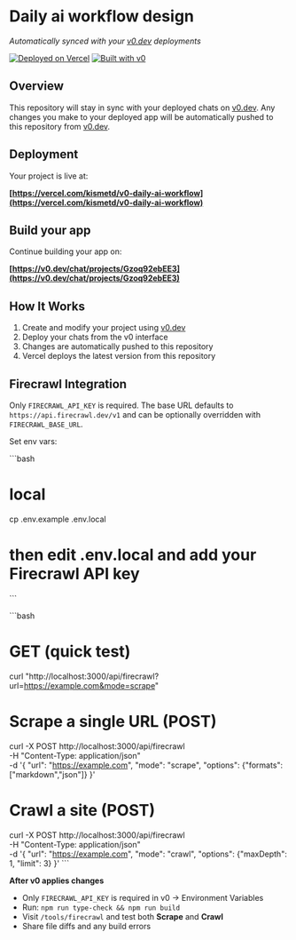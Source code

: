 # Daily ai workflow design

*Automatically synced with your [v0.dev](https://v0.dev) deployments*

[![Deployed on Vercel](https://img.shields.io/badge/Deployed%20on-Vercel-black?style=for-the-badge&logo=vercel)](https://vercel.com/kismetd/v0-daily-ai-workflow)
[![Built with v0](https://img.shields.io/badge/Built%20with-v0.dev-black?style=for-the-badge)](https://v0.dev/chat/projects/Gzoq92ebEE3)

## Overview

This repository will stay in sync with your deployed chats on [v0.dev](https://v0.dev).
Any changes you make to your deployed app will be automatically pushed to this repository from [v0.dev](https://v0.dev).

## Deployment

Your project is live at:

**[https://vercel.com/kismetd/v0-daily-ai-workflow](https://vercel.com/kismetd/v0-daily-ai-workflow)**

## Build your app

Continue building your app on:

**[https://v0.dev/chat/projects/Gzoq92ebEE3](https://v0.dev/chat/projects/Gzoq92ebEE3)**

## How It Works

1. Create and modify your project using [v0.dev](https://v0.dev)
2. Deploy your chats from the v0 interface
3. Changes are automatically pushed to this repository
4. Vercel deploys the latest version from this repository

## Firecrawl Integration

Only `FIRECRAWL_API_KEY` is required. The base URL defaults to `https://api.firecrawl.dev/v1` and can be optionally overridden with `FIRECRAWL_BASE_URL`.

Set env vars:

\`\`\`bash
# local
cp .env.example .env.local
# then edit .env.local and add your Firecrawl API key
\`\`\`

\`\`\`bash
# GET (quick test)
curl "http://localhost:3000/api/firecrawl?url=https://example.com&mode=scrape"

# Scrape a single URL (POST)
curl -X POST http://localhost:3000/api/firecrawl \
  -H "Content-Type: application/json" \
  -d '{ "url": "https://example.com", "mode": "scrape", "options": {"formats":["markdown","json"]} }'

# Crawl a site (POST)
curl -X POST http://localhost:3000/api/firecrawl \
  -H "Content-Type: application/json" \
  -d '{ "url": "https://example.com", "mode": "crawl", "options": {"maxDepth": 1, "limit": 3} }'
\`\`\`

**After v0 applies changes**
- Only `FIRECRAWL_API_KEY` is required in v0 → Environment Variables
- Run: `npm run type-check && npm run build`
- Visit `/tools/firecrawl` and test both **Scrape** and **Crawl**
- Share file diffs and any build errors
